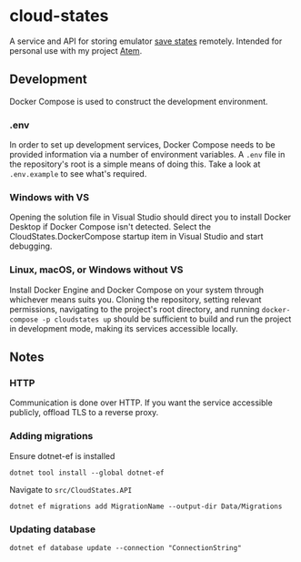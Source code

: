 # cloud-states

A service and API for storing emulator [save states](https://en.wiktionary.org/wiki/savestate) remotely. Intended for personal use with my project [Atem](https://github.com/tyler-m/atem).

## Development
Docker Compose is used to construct the development environment.

### .env
In order to set up development services, Docker Compose needs to be provided information via a number of environment variables. A `.env` file in the repository's root is a simple means of doing this. Take a look at `.env.example` to see what's required.

### Windows with VS
Opening the solution file in Visual Studio should direct you to install Docker Desktop if Docker Compose isn't detected. Select the CloudStates.DockerCompose startup item in Visual Studio and start debugging.

### Linux, macOS, or Windows without VS
Install Docker Engine and Docker Compose on your system through whichever means suits you. Cloning the repository, setting relevant permissions, navigating to the project's root directory, and running `docker-compose -p cloudstates up` should be sufficient to build and run the project in development mode, making its services accessible locally. 

## Notes
### HTTP
Communication is done over HTTP. If you want the service accessible publicly, offload TLS to a reverse proxy.

### Adding migrations
Ensure dotnet-ef is installed

`dotnet tool install --global dotnet-ef`

Navigate to `src/CloudStates.API`

`dotnet ef migrations add MigrationName --output-dir Data/Migrations`

### Updating database
`dotnet ef database update --connection "ConnectionString"`